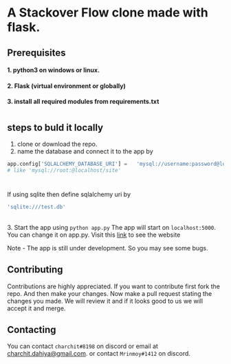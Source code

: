 # A Stackover Flow clone made with flask.

## Prerequisites
#### 1. python3 on windows or linux.
#### 2. Flask (virtual environment or globally)
#### 3. install all required modules from requirements.txt

#

## steps to buld it locally 
1. clone or download the repo.
2. name the database and connect it to the app by  
```python
app.config['SQLALCHEMY_DATABASE_URI'] =   'mysql://username:password@localhost/db_name' 
# like 'mysql://root:@localhost/site' 
```
#

If using sqlite then define sqlalchemy uri by 
```bash
'sqlite:///test.db'
``` 

<br>3. Start the app using `python app.py` The app will start on `localhost:5000`. You can change it on app.py. Visit this [link](http://localhost:5000) to see the website

Note - The app is still under development. So you may see some bugs.
## Contributing
Contributions are highly appreciated. If you want to contribute first fork the repo. And then make your changes. Now make a pull request stating the changes you made. We will review it and if it looks good to us we will accept it and merge.
## Contacting
You can contact `charchit#8198` on discord or email at charchit.dahiya@gmail.com.
or contact `Mrinmoy#1412` on discord.
